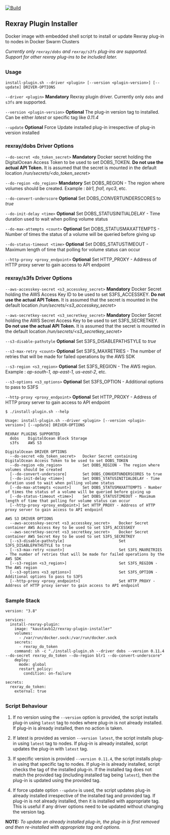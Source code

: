 [![Build](https://github.com/kaustavb12/rexray-plugin-installer/actions/workflows/docker-image.yml/badge.svg)](https://github.com/kaustavb12/rexray-plugin-installer/actions?query=workflow%3ABuild)

## Rexray Plugin Installer

Docker image with embedded shell script to install or update Rexray plug-in to nodes in Docker Swarm Clusters

*Currently only `rexray/dobs` and `rexray/s3fs` plug-ins are supported. Support for other rexray plug-ins to be included later.*

## 

### Usage

```
install-plugin.sh --driver <plugin> [--version <plugin-version>] [--update] DRIVER-OPTIONS
```

`--driver <plugin>` **Mandatory** Rexray plugin driver. Currently only `dobs` and `s3fs` are supported.

`--version <plugin-version>` **Optional** The plug-in version tag to installed. Can be either *latest* or specific tag like *0.11.4*

`--update` **Optional** Force Update installed plug-in irrespective of plug-in version installed

### rexray/dobs Driver Options

`--do-secret <do_token_secret>` **Mandatory** Docker secret holding the DigitalOcean Access Token to be used to set DOBS_TOKEN. **Do not use the actual API Token.** It is assumed that the secret is mounted in the default location */run/secrets/<do_token_secret>*

`--do-region <do_region>` **Mandatory** Set DOBS_REGION - The region where volumes should be created. Example : *blr1, fra1, nyc3*, etc.

`--do-convert-underscore` **Optional** Set DOBS_CONVERTUNDERSCORES to *true*

`--do-init-delay <time>` **Optional** Set DOBS_STATUSINITIALDELAY - Time duration used to wait when polling volume status

`--do-max-attempts <count>` **Optional** Set DOBS_STATUSMAXATTEMPTS - Number of times the status of a volume will be queried before giving up

`--do-status-timeout <time>` **Optional** Set DOBS_STATUSTIMEOUT - Maximum length of time that polling for volume status can occur

`--http-proxy <proxy_endpoint>` **Optional** Set HTTP_PROXY - Address of HTTP proxy server to gain access to API endpoint

### rexray/s3fs Driver Options

`--aws-accesskey-secret <s3_accesskey_secret>` **Mandatory** Docker Secret holding the AWS Access Key ID to be used to set S3FS_ACCESSKEY. **Do not use the actual API Token.** It is assumed that the secret is mounted in the default location */run/secrets/<s3_accesskey_secret>*

`--aws-secretkey-secret <s3_secretkey_secret>` **Mandatory** Docker Secret holding the AWS Secret Access Key to be used to set S3FS_SECRETKEY. **Do not use the actual API Token.** It is assumed that the secret is mounted in the default location */run/secrets/<s3_secretkey_secret>*

`--s3-disable-pathstyle` **Optional** Set S3FS_DISABLEPATHSTYLE to *true*

`--s3-max-retry <count>` **Optional** Set S3FS_MAXRETRIES - The number of retries that will be made for failed operations by the AWS SDK

`--s3-region <s3_region>` **Optional** Set S3FS_REGION - The AWS region. Example : *ap-south-1, ap-east-1, us-east-2*, etc.

`--s3-options <s3_options>` **Optional** Set S3FS_OPTION - Additional options to pass to S3FS

`--http-proxy <proxy_endpoint>` **Optional** Set HTTP_PROXY - Address of HTTP proxy server to gain access to API endpoint


```
$ ./install-plugin.sh --help

Usage: install-plugin.sh --driver <plugin> [--version <plugin-version>] [--update] DRIVER-OPTIONS

REXRAY PLUGINS SUPPORTED
  dobs    DigitalOcean Block Storage
  s3fs    AWS S3

DigitalOcean DRIVER OPTIONS
  --do-secret <do_token_secret>   Docker Secret containing DigitalOcean Access Token to be used to set DOBS_TOKEN
  --do-region <do_region>         Set DOBS_REGION - The region where volumes should be created
  [--do-convert-underscore]       Set DOBS_CONVERTUNDERSCORES to true
  [--do-init-delay <time>]        Set DOBS_STATUSINITIALDELAY - Time duration used to wait when polling volume status
  [--do-max-attempts <count>]     Set DOBS_STATUSMAXATTEMPTS - Number of times the status of a volume will be queried before giving up
  [--do-status-timeout <time>]    Set DOBS_STATUSTIMEOUT - Maximum length of time that polling for volume status can occur
  [--http-proxy <proxy_endpoint>] Set HTTP_PROXY - Address of HTTP proxy server to gain access to API endpoint

AWS S3 DRIVER OPTIONS
  --aws-accesskey-secret <s3_accesskey_secret>    Docker Secret container AWS Access Key to be used to set S3FS_ACCESSKEY
  --aws-secretkey-secret <s3_secretkey_secret>    Docker Secret container AWS Secret Key to be used to set S3FS_SECRETKEY
  [--s3-disable-pathstyle]                        Set S3FS_DISABLEPATHSTYLE to true
  [--s3-max-retry <count>]                        Set S3FS_MAXRETRIES - The number of retries that will be made for failed operations by the AWS SDK
  [--s3-region <s3_region>]                       Set S3FS_REGION - The AWS region
  [--s3-options <s3_options>]                     Set S3FS_OPTION - Additional options to pass to S3FS
  [--http-proxy <proxy_endpoint>]                 Set HTTP_PROXY - Address of HTTP proxy server to gain access to API endpoint
```

## 

### Sample Stack

```
version: "3.8"

services:
  install-rexray-plugin:
    image: "kaustavb12/rexray-plugin-installer"
    volumes:
      - /var/run/docker.sock:/var/run/docker.sock
    secrets:
      - rexray_do_token
    command: sh -c "./install-plugin.sh --driver dobs --version 0.11.4 --do-secret rexray_do_token --do-region blr1 --do-convert-underscore"
    deploy:
      mode: global
      restart_policy:
        condition: on-failure

secrets:
  rexray_do_token:
    external: true
```

## 

### Script Behaviour

1. If no version using the `--version` option is provided, the script installs plug-in using `latest` tag to nodes where plug-in is not already installed. If plug-in is already installed, then no action is taken.

2. If latest is provided as version `--version latest`, the script installs plug-in using `latest` tag to nodes. If plug-in is already installed, script updates the plug-in with `latest` tag.

3. If specific version is provided `--version 0.11.4`, the script installs plug-in using that specific tag to nodes. If plug-in is already installed, script checks the tag of the installed plug-in. If the installed tag does not match the provided tag (including installed tag being `latest`), then the plug-in is updated using the provided tag.

4. If force update option `--update` is used, the script updates plug-in already installed irrespective of the installed tag and provided tag. If plug-in is not already installed, then it is installed with appropriate tag. This is useful if any driver options need to be updated without changing the version tag.

**NOTE:** *To update an already installed plug-in, the plug-in is first removed and then re-installed with appropriate tag and options.*